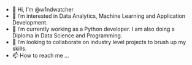 - 👋 Hi, I’m @w1ndwatcher
- 👀 I’m interested in Data Analytics, Machine Learning and Application Development.
- 🌱 I’m currently working as a Python developer. I am also doing a Diploma in Data Science and Programming.
- 💞️ I’m looking to collaborate on industry level projects to brush up my skills.
- 📫 How to reach me ...

<!---
w1ndwatcher/w1ndwatcher is a ✨ special ✨ repository because its `README.md` (this file) appears on your GitHub profile.
You can click the Preview link to take a look at your changes.
--->
